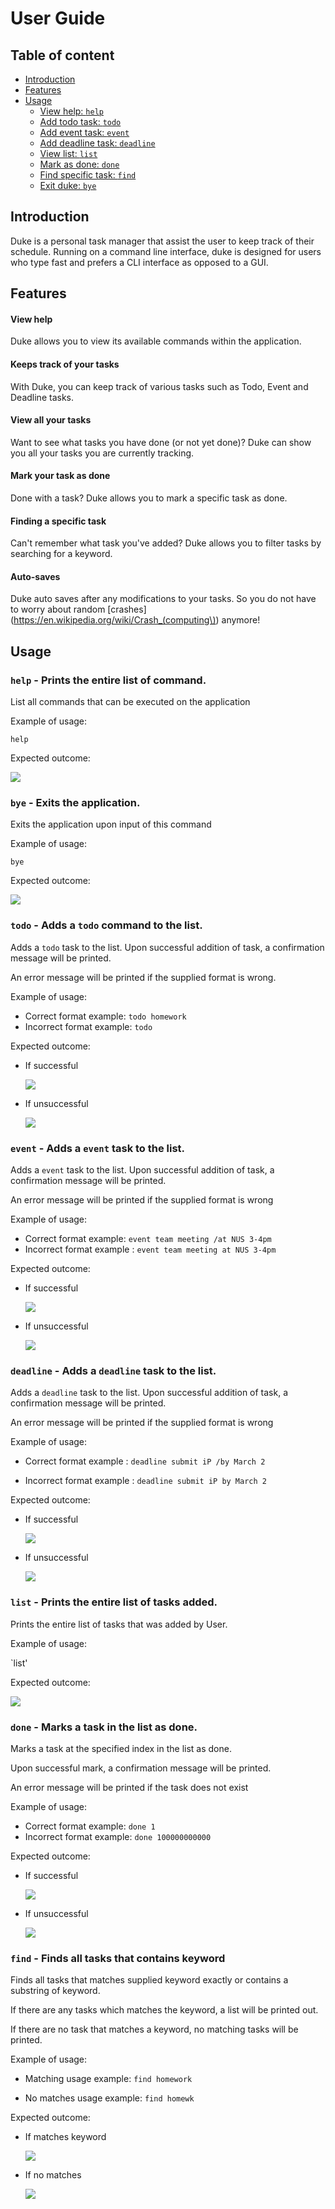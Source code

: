 # User Guide
## Table of content
<!-- TOC -->
- [Introduction](#introduction)
- [Features](#features)
- [Usage](#usage)
    - [View help: `help`](#help---prints-the-entire-list-of-command)
    - [Add todo task: `todo`](#todo---adds-a-todo-command-to-the-list)
    - [Add event task: `event`](#event---adds-a-event-task-to-the-list)
    - [Add deadline task: `deadline`](#deadline---adds-a-deadline-task-to-the-list)
    - [View list: `list`](#list---prints-the-entire-list-of-tasks-added)
    - [Mark as done: `done`](#done---marks-a-task-in-the-list-as-done)
    - [Find specific task: `find`](#find---finds-all-tasks-that-contains-keyword)
    - [Exit duke: `bye`](#bye---exits-the-application)

## Introduction
Duke is a personal task manager that assist the user to keep track of their schedule. Running on a command line interface,
duke is designed for users who type fast and prefers a CLI interface as opposed to a GUI. 
## Features 

#### View help
Duke allows you to view its available commands within the application.  

#### Keeps track of your tasks
With Duke, you can keep track of various tasks such as Todo, Event and Deadline tasks.

#### View all your tasks
Want to see what tasks you have done (or not yet done)? Duke can show you all your tasks you are currently tracking. 
 
#### Mark your task as done
Done with a task? Duke allows you to mark a specific task as done. 
 
#### Finding a specific task
Can't remember what task you've added? Duke allows you to filter tasks by searching for a keyword. 

#### Auto-saves 
Duke auto saves after any modifications to your tasks. So you do not have to worry about random 
[crashes](https://en.wikipedia.org/wiki/Crash_(computing\)) anymore!

## Usage

### `help` - Prints the entire list of command.

List all commands that can be executed on the application

Example of usage: 

`help`

Expected outcome:

![](help.PNG) 

### `bye` - Exits the application.

Exits the application upon input of this command

Example of usage: 

`bye`

Expected outcome:

![](bye.PNG)

### `todo` - Adds a `todo` command to the list.

Adds a `todo` task to the list. Upon successful addition of task,
a confirmation message will be printed. 

An error message will be printed if the supplied format is wrong.

Example of usage: 

* Correct format example: `todo homework`
* Incorrect format example: `todo `

Expected outcome:
* If successful

    ![](todo_success.PNG)
 
* If unsuccessful

    ![](todo_unsuccessful.PNG)

### `event` - Adds a `event` task to the list. 

Adds a `event` task to the list. Upon successful addition of task,
a confirmation message will be printed. 

An error message will be printed if the supplied format is wrong

Example of usage: 

* Correct format example: `event team meeting /at NUS 3-4pm`
* Incorrect format example : `event team meeting at NUS 3-4pm`


Expected outcome:
* If successful

    ![](event_successful.PNG)

* If unsuccessful

    ![](event_unsuccessful.PNG)

### `deadline` - Adds a `deadline` task to the list.

Adds a `deadline` task to the list. Upon successful addition of task,
a confirmation message will be printed. 

An error message will be printed if the supplied format is wrong

Example of usage: 

* Correct format example : `deadline submit iP /by March 2`

* Incorrect format example : `deadline submit iP by March 2`

Expected outcome:
* If successful

    ![](deadline_successful.PNG)
* If unsuccessful

    ![](deadline_unsuccessful.PNG)
    
### `list` - Prints the entire list of tasks added.

Prints the entire list of tasks that was added by User.

Example of usage:

`list'

Expected outcome:

![](list.PNG)

### `done` - Marks a task in the list as done.

Marks a task at the specified index in the list as done.

Upon successful mark, a confirmation message will be printed.

An error message will be printed if the task does not exist

Example of usage:

* Correct format example: `done 1`
* Incorrect format example: `done 100000000000`

Expected outcome:
* If successful

    ![](done_successful.PNG)
* If unsuccessful

    ![](done_unsuccessful.PNG)
    
### `find` - Finds all tasks that contains keyword

Finds all tasks that matches supplied keyword exactly
or contains a substring of keyword.

If there are any tasks which matches the keyword, 
a list will be printed out.

If there are no task that matches a keyword, 
no matching tasks will be printed.

Example of usage:

* Matching usage example: `find homework`

* No matches usage example: `find homewk`

Expected outcome:

* If matches keyword
    
    ![](find_match.PNG)
    
* If no matches

    ![](find_no_match.PNG)
    
